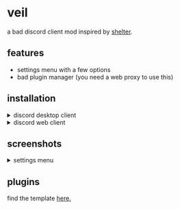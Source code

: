# veil
a bad discord client mod inspired by [shelter]("https://shelter.uwu.network").

## features
- settings menu with a few options
- bad plugin manager (you need a web proxy to use this)

## installation
<details>
    <summary>discord desktop client</summary>

1. download the `veil.js` file from the latest release or the `out` folder of your build.
2. start Discord with the flag `--remote-debugging-port=4444`.
3. execute the `veil.js` file using ./scripts/inject.js. (might have to edit the file location in there because im lazy)
4. finished
</details>

<details>
    <summary>discord web client</summary>
    
1. copy & paste the contents of `veil.js` into the console of the discord web client.
2. youre done
</details>

## screenshots

<details>
    <summary>settings menu</summary>
    <img src="./assets/settings.png" alt="settings menu" width="600">
</details>

## plugins
find the template [here.](https://github.com/grngxd/veil-plugin-template)